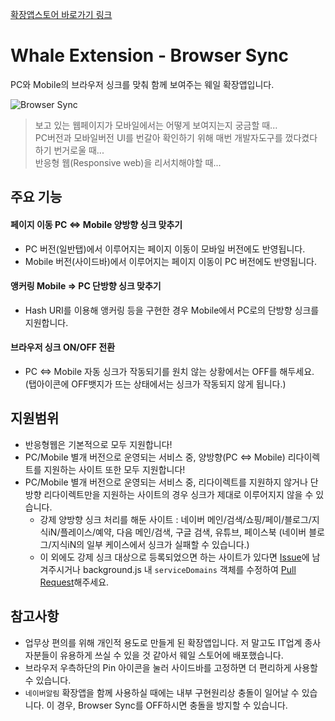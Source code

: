 [확장앱스토어 바로가기 링크](https://store.whale.naver.com/detail/oebpjpinlkhmpegobkdfgojbngjhjgbg?hl=ko)

# Whale Extension - Browser Sync
PC와 Mobile의 브라우저 싱크를 맞춰 함께 보여주는 웨일 확장앱입니다.

![Browser Sync](https://github.com/HyunSangHan/WhaleBrowserSync/blob/master/static/img/browser_sync_motion.gif)

> 보고 있는 웹페이지가 모바일에서는 어떻게 보여지는지 궁금할 때...  
> PC버전과 모바일버전 UI를 번갈아 확인하기 위해 매번 개발자도구를 껐다켰다 하기 번거로울 때...  
> 반응형 웹(Responsive web)을 리서치해야할 때...

## 주요 기능
#### 페이지 이동 PC ⇔ Mobile 양방향 싱크 맞추기
- PC 버전(일반탭)에서 이루어지는 페이지 이동이 모바일 버전에도 반영됩니다.
- Mobile 버전(사이드바)에서 이루어지는 페이지 이동이 PC 버전에도 반영됩니다.
​
#### 앵커링 Mobile ⇒ PC 단방향 싱크 맞추기
- Hash URI를 이용해 앵커링 등을 구현한 경우 Mobile에서 PC로의 단방향 싱크를 지원합니다.

#### 브라우저 싱크 ON/OFF 전환
- PC ⇔ Mobile 자동 싱크가 작동되기를 원치 않는 상황에서는 OFF를 해두세요.(탭아이콘에 OFF뱃지가 뜨는 상태에서는 싱크가 작동되지 않게 됩니다.)
​
​
## 지원범위
- 반응형웹은 기본적으로 모두 지원합니다!
- PC/Mobile 별개 버전으로 운영되는 서비스 중, 양방향(PC ⇔ Mobile) 리다이렉트를 지원하는 사이트 또한 모두 지원합니다!
- PC/Mobile 별개 버전으로 운영되는 서비스 중, 리다이렉트를 지원하지 않거나 단방향 리다이렉트만을 지원하는 사이트의 경우 싱크가 제대로 이루어지지 않을 수 있습니다.
  * 강제 양방향 싱크 처리를 해둔 사이트 : 네이버 메인/검색/쇼핑/페이/블로그/지식iN/플레이스/예약, 다음 메인/검색, 구글 검색, 유튜브, 페이스북 (네이버 블로그/지식iN의 일부 케이스에서 싱크가 실패할 수 있습니다.)
  * 이 외에도 강제 싱크 대상으로 등록되었으면 하는 사이트가 있다면 [Issue](https://github.com/HyunSangHan/WhaleBrowserSync/issues)에 남겨주시거나 background.js 내 `serviceDomains` 객체를 수정하여 [Pull Request](https://github.com/HyunSangHan/WhaleBrowserSync/pulls)해주세요.
​
​
## 참고사항 
- 업무상 편의를 위해 개인적 용도로 만들게 된 확장앱입니다. 저 말고도 IT업계 종사자분들이 유용하게 쓰실 수 있을 것 같아서 웨일 스토어에 배포했습니다.
- 브라우저 우측하단의 Pin 아이콘을 눌러 사이드바를 고정하면 더 편리하게 사용할 수 있습니다.
- `네이버알림` 확장앱을 함께 사용하실 때에는 내부 구현원리상 충돌이 일어날 수 있습니다. 이 경우, Browser Sync를 OFF하시면 충돌을 방지할 수 있습니다.